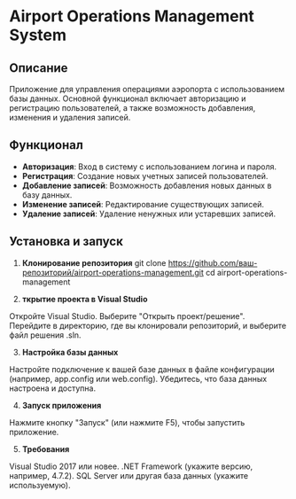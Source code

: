 # Airport Operations Management System

## Описание

Приложение для управления операциями аэропорта с использованием базы данных. Основной функционал включает авторизацию и регистрацию пользователей, а также возможность добавления, изменения и удаления записей.

## Функционал

- **Авторизация**: Вход в систему с использованием логина и пароля.
- **Регистрация**: Создание новых учетных записей пользователей.
- **Добавление записей**: Возможность добавления новых данных в базу данных.
- **Изменение записей**: Редактирование существующих записей.
- **Удаление записей**: Удаление ненужных или устаревших записей.

## Установка и запуск

1. **Клонирование репозитория**
   git clone https://github.com/ваш-репозиторий/airport-operations-management.git
   cd airport-operations-management

2. **ткрытие проекта в Visual Studio**

Откройте Visual Studio.
Выберите "Открыть проект/решение".
Перейдите в директорию, где вы клонировали репозиторий, и выберите файл решения .sln.

3. **Настройка базы данных**

Настройте подключение к вашей базе данных в файле конфигурации (например, app.config или web.config).
Убедитесь, что база данных настроена и доступна.

4. **Запуск приложения**

Нажмите кнопку "Запуск" (или нажмите F5), чтобы запустить приложение.

5. **Требования**

Visual Studio 2017 или новее.
.NET Framework (укажите версию, например, 4.7.2).
SQL Server или другая база данных (укажите используемую).
